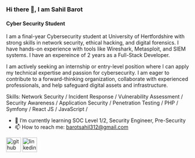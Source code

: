### Hi there 👋, I am Sahil Barot
#### Cyber Security Student

I am a final-year Cybersecurity student at University of Hertfordshire with strong skills in network security, ethical hacking, and digital forensics. I have hands-on experience with tools like Wireshark, Metasploit, and SIEM systems. I have an expereince of 2 years as a Full-Stack Developer. 

I am actively seeking an internship or entry-level position where I can apply my technical expertise and passion for cybersecurity. I am eager to contribute to a forward-thinking organization, collaborate with experienced professionals, and help safeguard digital assets and infrastructure.

Skills: Network Security / Incident Response / Vulnerability Assessment / Security Awareness / Application Security / Penetration Testing / PHP / Symfony / React JS / JavaScript /

- 🌱 I’m currently learning SOC Level 1/2, Security Engineer, Pre-Security 
- 📫 How to reach me: barotsahil312@gmail.com 


[<img src='https://cdn.jsdelivr.net/npm/simple-icons@3.0.1/icons/github.svg' alt='github' height='40'>](https://github.com/barotsahil)  [<img src='https://cdn.jsdelivr.net/npm/simple-icons@3.0.1/icons/linkedin.svg' alt='linkedin' height='40'>](https://www.linkedin.com/in/sahil-barot-90a6041a7//)  

